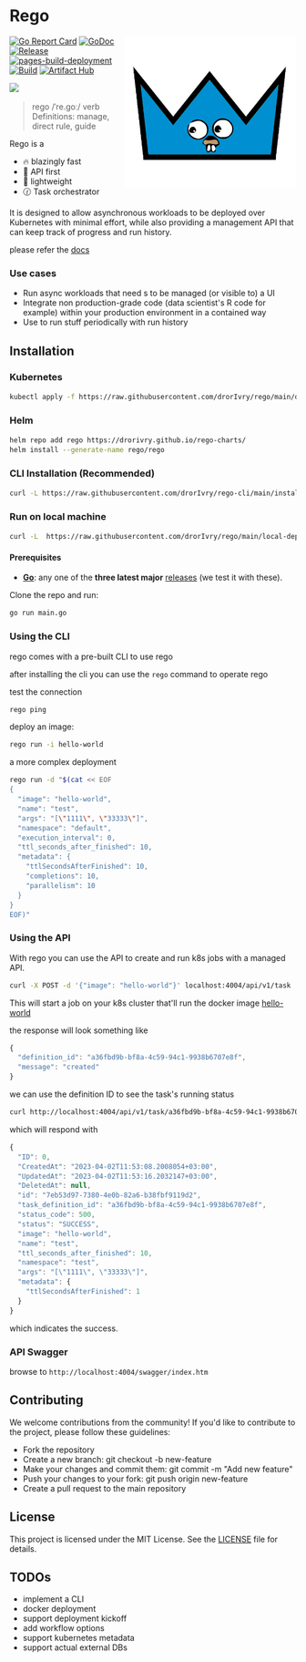# Rego

<img align="right" width="300px" src="./rego.png">


[![Go Report Card](https://goreportcard.com/badge/github.com/drorivry/rego)](https://goreportcard.com/report/github.com/drorivry/rego)
[![GoDoc](https://pkg.go.dev/badge/github.com/drorivry/rego?status.svg)](https://pkg.go.dev/github.com/drorivry/rego?tab=doc)
[![Release](https://img.shields.io/github/release/drorivry/rego.svg?style=flat-square)](https://github.com/drorivry/rego/releases)
[![pages-build-deployment](https://github.com/drorIvry/rego/actions/workflows/pages/pages-build-deployment/badge.svg)](https://github.com/drorIvry/rego/actions/workflows/pages/pages-build-deployment)
[![Build](https://github.com/drorIvry/rego/actions/workflows/go.yml/badge.svg?branch=main)](https://github.com/drorIvry/rego/actions/workflows/go.yml)
[![Artifact Hub](https://img.shields.io/endpoint?url=https://artifacthub.io/badge/repository/rego)](https://artifacthub.io/packages/search?repo=rego)


[![](https://dcbadge.vercel.app/api/server/J6qKw7Zx)](https://discord.gg/J6qKw7Zx)


> rego /ˈre.ɡoː/
verb
Definitions:
manage, direct
rule, guide

Rego is a 

- 🔥  blazingly fast
- 🥇 API first
- 🌈 lightweight
- 🕜 Task orchestrator

It is designed to allow asynchronous workloads to be deployed over Kubernetes with minimal effort, while also providing a management API that can keep track of progress and run history.

please refer the [docs](https://drorivry.github.io/rego/)

### Use cases

- Run async workloads that need s to be managed (or visible to) a UI
- Integrate non production-grade code (data scientist's R code for example) within your production environment in a contained way
- Use to run stuff periodically with run history


## Installation

### Kubernetes

```sh
kubectl apply -f https://raw.githubusercontent.com/drorIvry/rego/main/deploy/deployment.yml
```

### Helm

```sh
helm repo add rego https://drorivry.github.io/rego-charts/
helm install --generate-name rego/rego
```

### CLI Installation (Recommended)
```sh
curl -L https://raw.githubusercontent.com/drorIvry/rego-cli/main/install.sh | sh
```

### Run on local machine

```sh
curl -L  https://raw.githubusercontent.com/drorIvry/rego/main/local-deploy/rego.sh | sh
```
#### Prerequisites

- **[Go](https://go.dev/)**: any one of the **three latest major** [releases](https://go.dev/doc/devel/release) (we test it with these).

Clone the repo and run:

```sh
go run main.go

```

### Using the CLI

rego comes with a pre-built CLI to use rego

after installing the cli you can use the `rego` command to operate rego

test the connection 
```sh
rego ping
```

deploy an image:
```sh
rego run -i hello-world
```

a more complex deployment
```sh
rego run -d "$(cat << EOF 
{
  "image": "hello-world",
  "name": "test",
  "args": "[\"1111\", \"33333\"]",
  "namespace": "default",
  "execution_interval": 0,
  "ttl_seconds_after_finished": 10,
  "metadata": {
    "ttlSecondsAfterFinished": 10,
    "completions": 10,
    "parallelism": 10
  }
}
EOF)"
```

### Using the API

With rego you can use the API to create and run k8s jobs with a managed API.

```sh
curl -X POST -d '{"image": "hello-world"}' localhost:4004/api/v1/task
```

This will start a job on your k8s cluster that'll run the docker image [hello-world](https://hub.docker.com/_/hello-world/)

the response will look something like 

```js
{
  "definition_id": "a36fbd9b-bf8a-4c59-94c1-9938b6707e8f",
  "message": "created"
}
```

we can use the definition ID to see the task's running status

```sh
curl http://localhost:4004/api/v1/task/a36fbd9b-bf8a-4c59-94c1-9938b6707e8f/latest
```

which will respond with

```js
{
  "ID": 0,
  "CreatedAt": "2023-04-02T11:53:08.2008054+03:00",
  "UpdatedAt": "2023-04-02T11:53:16.2032147+03:00",
  "DeletedAt": null,
  "id": "7eb53d97-7380-4e0b-82a6-b38fbf9119d2",
  "task_definition_id": "a36fbd9b-bf8a-4c59-94c1-9938b6707e8f",
  "status_code": 500,
  "status": "SUCCESS",
  "image": "hello-world",
  "name": "test",
  "ttl_seconds_after_finished": 10,
  "namespace": "test",
  "args": "[\"1111\", \"33333\"]",
  "metadata": {
    "ttlSecondsAfterFinished": 1
  }
}
```

which indicates the success.


### API Swagger
browse to `http://localhost:4004/swagger/index.htm`

## Contributing
We welcome contributions from the community! If you'd like to contribute to the project, please follow these guidelines:

- Fork the repository
- Create a new branch: git checkout -b new-feature
- Make your changes and commit them: git commit -m "Add new feature"
- Push your changes to your fork: git push origin new-feature
- Create a pull request to the main repository

## License

This project is licensed under the MIT License. See the [LICENSE](https://github.com//go-weather-app/blob/main/LICENSE) file for details.

## TODOs

- implement a CLI 
- docker deployment
- support deployment kickoff
- add workflow options
- support kubernetes metadata
- support actual external DBs